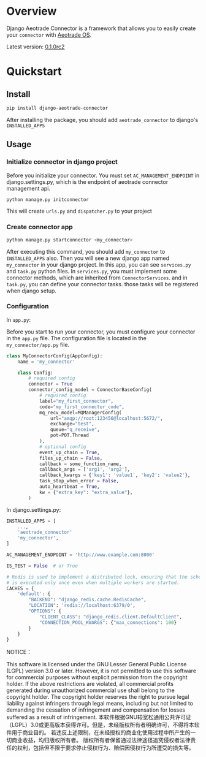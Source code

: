 # Overview

Django Aeotrade Connector is a framework that allows you to easily create your `connector`
with [Aeotrade OS](https://www.aeotrade.com/portal).

Latest version: [0.1.0rc2](https://pypi.org/project/django-aeotrade-connector/)

# Quickstart

## Install

```bash
pip install django-aeotrade-connector
```
After installing the package, you should add `aeotrade_connector` to django's `INSTALLED_APPS`

## Usage

### Initialize connector in django project
Before you initialize your connector. You must set `AC_MANAGEMENT_ENDPOINT` in django.settings.py, which is the endpoint
of aeotrade connector management api.

```bash
python manage.py initconnector
```

This will create `urls.py` and `dispatcher.py` to your project

### Create connector app

```bash
python manage.py startconnector <my_connector>
```

After executing this command, you should add `my_connector` to `INSTALLED_APPS` also. Then you will see a new django app named
`my_connector` in your django project.
In this app, you can see `services.py` and `task.py` python files. In `services.py`, you must implement some connector methods,
which are inherited from `ConnectorServices`. and in `task.py`, you can define your connector tasks. those tasks will be
registered when django setup.

### Configuration

In `app.py`:

Before you start to run your connector, you must configure your connector in the `app.py` file. The configuration file
is located in the `my_connector/app.py` file.

```Python
class MyConnectorConfig(AppConfig):
    name = 'my_connector'

    class Config:
        # required config
        connector = True
        connector_config_model = ConnectorBaseConfig(
            # required config
            label="my_first_connector",
            code="my_first_connector_code",
            mq_recv_model=MQManagerConfig(
                url="amqp://root:123456@localhost:5672/",
                exchange="test",
                queue="q_receive",
                pot=POT.Thread
            ),
            # optional config
            event_up_chain = True,
            files_up_chain = False,
            callback = some_function_name,
            callback_args = ['arg1', 'arg2'],
            callback_kwargs = {'key1': 'value1', 'key2': 'value2'},
            task_stop_when_error = False,
            auto_heartbeat = True,
            kw = {"extra_key": "extra_value"},
        )


```

In django.settings.py:

```Python
INSTALLED_APPS = [
    ...,
    'aeotrade_connector'
    'my_connector',
]

AC_MANAGEMENT_ENDPOINT = 'http://www.example.com:8000'

IS_TEST = False  # or True

# Redis is used to implement a distributed lock, ensuring that the scheduled task
# is executed only once even when multiple workers are started.
CACHES = {
    'default': {
        "BACKEND": "django_redis.cache.RedisCache",
        "LOCATION": 'redis://localhost:6379/0',
        "OPTIONS": {
            "CLIENT_CLASS": "django_redis.client.DefaultClient",
            "CONNECTION_POOL_KWARGS": {"max_connections": 100}
        }
    }
}
```

NOTICE：

This software is licensed under the GNU Lesser General Public License (LGPL) version 3.0 or later. However, it is not permitted to use this software for commercial purposes without explicit permission from the copyright holder.
If the above restrictions are violated, all commercial profits generated during unauthorized commercial use shall belong to the copyright holder. 
The copyright holder reserves the right to pursue legal liability against infringers through legal means, including but not limited to demanding the cessation of infringement and compensation for losses suffered as a result of infringement.
本软件根据GNU较宽松通用公共许可证（LGPL）3.0或更高版本获得许可。但是，未经版权所有者明确许可，不得将本软件用于商业目的。
若违反上述限制，在未经授权的商业化使用过程中所产生的一切商业收益，均归版权所有者。
版权所有者保留通过法律途径追究侵权者法律责任的权利，包括但不限于要求停止侵权行为、赔偿因侵权行为所遭受的损失等。
